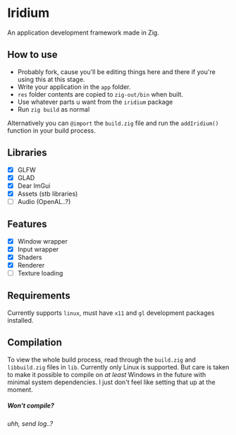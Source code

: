 # Iridium
An application development framework made in Zig.

## How to use
* Probably fork, cause you'll be editing things here and there if you're using this at this stage.
* Write your application in the `app` folder.
* `res` folder contents are copied to `zig-out/bin` when built.
* Use whatever parts u want from the `iridium` package
* Run `zig build` as normal

Alternatively you can `@import` the `build.zig` file and run the `addIridium()` function in your build process.

## Libraries
- [x] GLFW
- [x] GLAD
- [x] Dear ImGui
- [x] Assets (stb libraries)
- [ ] Audio (OpenAL..?)

## Features
- [x] Window wrapper
- [x] Input wrapper
- [x] Shaders
- [x] Renderer
- [ ] Texture loading

## Requirements
Currently supports `linux`, must have `x11` and `gl` development packages installed.

## Compilation
To view the whole build process, read through the `build.zig` and `libbuild.zig` files in `lib`. Currently only Linux is supported. But care is taken to make it possible to compile on *at least* Windows in the future with minimal system dependencies. I just don't feel like setting that up at the moment.

##### Won't compile?
###### uhh, send log..?
